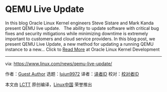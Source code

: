 [#]: collector: (lujun9972)
[#]: translator: ( )
[#]: reviewer: ( )
[#]: publisher: ( )
[#]: url: ( )
[#]: subject: (QEMU Live Update)
[#]: via: (https://www.linux.com/news/qemu-live-update/)
[#]: author: (Guest Author https://blogs.oracle.com/linux/qemu-live-update)

QEMU Live Update
======

In this blog Oracle Linux Kernel engineers Steve Sistare and Mark Kanda present QEMU live update.   The ability to update software with critical bug fixes and security mitigations while minimizing downtime is extremely important to customers and cloud service providers. In this blog post, we present QEMU Live Update, a new method for updating a running QEMU instance to a new…
Click to [Read More][1] at Oracle Linux Kernel Development

--------------------------------------------------------------------------------

via: https://www.linux.com/news/qemu-live-update/

作者：[Guest Author][a]
选题：[lujun9972][b]
译者：[译者ID](https://github.com/译者ID)
校对：[校对者ID](https://github.com/校对者ID)

本文由 [LCTT](https://github.com/LCTT/TranslateProject) 原创编译，[Linux中国](https://linux.cn/) 荣誉推出

[a]: https://blogs.oracle.com/linux/qemu-live-update
[b]: https://github.com/lujun9972
[1]: https://blogs.oracle.com/linux/qemu-live-update

